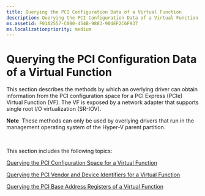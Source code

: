 ```yaml
---
title: Querying the PCI Configuration Data of a Virtual Function
description: Querying the PCI Configuration Data of a Virtual Function
ms.assetid: F01A2557-C0B0-454B-9883-904EF2C6F937
ms.localizationpriority: medium
---
```


# Querying the PCI Configuration Data of a Virtual Function


This section describes the methods by which an overlying driver can obtain information from the PCI configuration space for a PCI Express (PCIe) Virtual Function (VF). The VF is exposed by a network adapter that supports single root I/O virtualization (SR-IOV).

**Note**  These methods can only be used by overlying drivers that run in the management operating system of the Hyper-V parent partition.

 

This section includes the following topics:

[Querying the PCI Configuration Space for a Virtual Function](querying-the-pci-configuration-space-for-a-virtual-function.md)

[Querying the PCI Vendor and Device Identifiers for a Virtual Function](querying-the-pci-vendor-and-device-identifiers-for-a-virtual-function.md)

[Querying the PCI Base Address Registers of a Virtual Function](querying-the-pci-base-address-registers-of-a-virtual-function.md)

 

 






